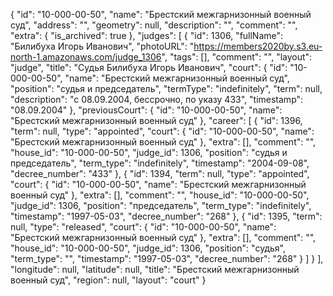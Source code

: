 {
    "id": "10-000-00-50",
    "name": "Брестский межгарнизонный военный суд",
    "address": "",
    "geometry": null,
    "description": "",
    "comment": "",
    "extra": {
        "is_archived": true
    },
    "judges": [
        {
            "id": 1306,
            "fullName": "Билибуха Игорь Иванович",
            "photoURL": "https://members2020by.s3.eu-north-1.amazonaws.com/judge_1306",
            "tags": [],
            "comment": "",
            "layout": "judge",
            "title": "Судья Билибуха Игорь Иванович",
            "court": {
                "id": "10-000-00-50",
                "name": "Брестский межгарнизонный военный суд",
                "position": "судья и председатель",
                "termType": "indefinitely",
                "term": null,
                "description": "c 08.09.2004, бессрочно, по указу 433",
                "timestamp": "08.09.2004"
            },
            "previousCourt": {
                "id": "10-000-00-50",
                "name": "Брестский межгарнизонный военный суд"
            },
            "career": [
                {
                    "id": 1396,
                    "term": null,
                    "type": "appointed",
                    "court": {
                        "id": "10-000-00-50",
                        "name": "Брестский межгарнизонный военный суд"
                    },
                    "extra": [],
                    "comment": "",
                    "house_id": "10-000-00-50",
                    "judge_id": 1306,
                    "position": "судья и председатель",
                    "term_type": "indefinitely",
                    "timestamp": "2004-09-08",
                    "decree_number": "433"
                },
                {
                    "id": 1394,
                    "term": null,
                    "type": "appointed",
                    "court": {
                        "id": "10-000-00-50",
                        "name": "Брестский межгарнизонный военный суд"
                    },
                    "extra": [],
                    "comment": "",
                    "house_id": "10-000-00-50",
                    "judge_id": 1306,
                    "position": "председатель",
                    "term_type": "indefinitely",
                    "timestamp": "1997-05-03",
                    "decree_number": "268"
                },
                {
                    "id": 1395,
                    "term": null,
                    "type": "released",
                    "court": {
                        "id": "10-000-00-50",
                        "name": "Брестский межгарнизонный военный суд"
                    },
                    "extra": [],
                    "comment": "",
                    "house_id": "10-000-00-50",
                    "judge_id": 1306,
                    "position": "судья",
                    "term_type": "",
                    "timestamp": "1997-05-03",
                    "decree_number": "268"
                }
            ]
        }
    ],
    "longitude": null,
    "latitude": null,
    "title": "Брестский межгарнизонный военный суд",
    "region": null,
    "layout": "court"
}